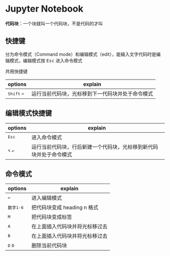 # Jupyter Notebook

**代码块**：一个块就叫一个代码块，不是代码的才叫

## 快捷键

分为命令模式（Command mode）和编辑模式（edit），能输入文字代码时是编辑模式，编辑模式按 <kbd>Esc</kbd> 进入命令模式

共用快捷键

options                        | explain
-------------------------------|---------------------------------
<kbd>Shift</kbd> <kbd>↩︎</kbd> | 运行当前代码块，光标移到下一代码块并处于命令模式

## 编辑模式快捷键

options                        | explain
-------------------------------|---------------------------------
<kbd>Esc</kbd>                 | 进入命令模式
<kbd>⌥</kbd> <kbd>↩︎</kbd>     | 运行当前代码块，行后新建一个代码块，光标移到新代码块并处于命令模式


## 命令模式

options                   | explain
--------------------------|--------------------
<kbd>↩︎</kbd>             | 进入编辑模式
<kbd>数字1-6</kbd>        | 把代码块变成 heading n 格式
<kbd>M</kbd>              | 把代码块变成标签
<kbd>A</kbd>              | 在上面插入代码块并将光标移过去
<kbd>B</kbd>              | 在上面插入代码块并将光标移过去
<kbd>D</kbd> <kbd>D</kbd> | 删除当前代码块
